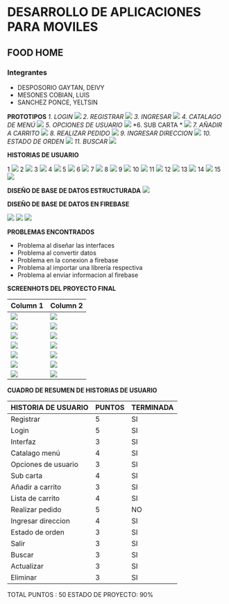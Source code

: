 # **DESARROLLO DE APLICACIONES PARA MOVILES** 
## **FOOD HOME** 

### **Integrantes**
* DESPOSORIO GAYTAN, DEIVY
* MESONES COBIAN, LUIS 
* SANCHEZ PONCE, YELTSIN


 **PROTOTIPOS** 
*1. LOGIN*
![](https://i.imgur.com/AVJGugQ.png)
*2. REGISTRAR*
![](https://i.imgur.com/239W7ca.png)
*3. INGRESAR*
![](https://i.imgur.com/vUsAjiX.png)
*4. CATALAGO DE MENÚ*
![](https://i.imgur.com/mMjrvdY.png)
*5. OPCIONES DE USUARIO*
![](https://i.imgur.com/lBXXwYD.png)
*6. SUB CARTA *
![](https://i.imgur.com/vJoOHKF.png)
*7. AÑADIR A CARRITO*
![](https://i.imgur.com/7fsyXEa.png)
*8. REALIZAR PEDIDO*
![](https://i.imgur.com/WcLnqrG.png)
*9. INGRESAR DIRECCION*
![](https://i.imgur.com/B3LZMyS.png)
*10. ESTADO DE ORDEN*
![](https://i.imgur.com/nt7fIe0.png)
*11. BUSCAR*
![](https://i.imgur.com/7DGSEe8.png)


**HISTORIAS DE USUARIO**

1
![](https://i.imgur.com/lIl0VY7.png)
2
![](https://i.imgur.com/4u2bcdy.png)
3
![](https://i.imgur.com/iVYsTcW.png)
4
![](https://i.imgur.com/7r4dJkf.png)
5
![](https://i.imgur.com/zHQQ1jF.png)
6
![](https://i.imgur.com/2n5Ni9t.png)
7
![](https://i.imgur.com/SExnKM0.png)
8
![](https://i.imgur.com/M5pMG42.png)
9
![](https://i.imgur.com/Wp9UxP4.png)
10
![](https://i.imgur.com/T6Bok7D.png)
11
![](https://i.imgur.com/P3yGnO6.png)
12
![](https://i.imgur.com/cQFm4JW.png)
13
![](https://i.imgur.com/SkMcZn6.png)
14
![](https://i.imgur.com/GqwmKJ1.png)
15
![](https://i.imgur.com/GYbTlE0.png)







**DISEÑO DE BASE DE DATOS ESTRUCTURADA**
![](https://i.imgur.com/QJTN3lX.png)

**DISEÑO DE BASE DE DATOS EN FIREBASE**

![](https://i.imgur.com/JaE63vk.png)
![](https://i.imgur.com/aownAoD.png)
![](https://i.imgur.com/7uv4Cxu.png)


**PROBLEMAS ENCONTRADOS**

* Problema al diseñar las interfaces
* Problema al convertir datos
* Problema en la conexion a firebase
* Problema al importar una librería respectiva
* Problema al enviar informacion al firebase


**SCREENHOTS DEL PROYECTO FINAL**


| Column 1                                | Column 2 
| --------                             | -------- 
|![](https://i.imgur.com/QqJkrdz.png)| ![](https://i.imgur.com/ywY4IVZ.png)
| ![](https://i.imgur.com/D4g9dgS.png)|![](https://i.imgur.com/0kn1LRv.png)
| ![](https://i.imgur.com/AIgqUxV.png)|![](https://i.imgur.com/f0Fmq01.png)
| ![](https://i.imgur.com/YqniDP4.png) | ![](https://i.imgur.com/r8NGCfI.png)
| ![](https://i.imgur.com/5BrN5tf.png) |![](https://i.imgur.com/hisml6F.png)
| ![](https://i.imgur.com/iSG2ose.png)|![](https://i.imgur.com/ptFKNgZ.png)
| ![](https://i.imgur.com/63kFCx2.png) |![](https://i.imgur.com/ytdgdxJ.png)



**CUADRO DE RESUMEN DE HISTORIAS DE USUARIO**

| HISTORIA DE USUARIO  | PUNTOS   | TERMINADA |
| --------             | -------- | --------  |
| Registrar            |   5      | SI        |
| Login                |   5      | SI        |
| Interfaz             |   3      | SI          |
| Catalago menú        |   4      | SI          |
| Opciones de usuario  |   3      | SI          |
| Sub carta            |   4      | SI          |
| Añadir a carrito     |   3      | SI         |
| Lista de carrito     |   4      | SI          |
| Realizar pedido      |   5      | NO          |
| Ingresar direccion   |   4      | SI          |
| Estado de orden      |   3      | SI          |
| Salir                |   3      | SI        |
| Buscar               |   3      | SI        |
| Actualizar           |   3      | SI        |
| Eliminar             |   3      | SI        |

TOTAL PUNTOS : 50
ESTADO DE PROYECTO: 90%